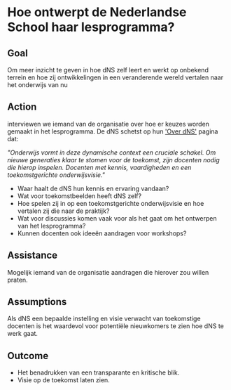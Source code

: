 # Hoe ontwerpt de Nederlandse School haar lesprogramma?

## Goal

Om meer inzicht te geven in hoe dNS zelf leert en werkt op onbekend terrein en hoe zij ontwikkelingen in een veranderende wereld vertalen naar het onderwijs van nu

## Action

interviewen we iemand van de organisatie over hoe er keuzes worden gemaakt in het lesprogramma. De dNS schetst op hun ['Over dNS'](http://www.denederlandseschool.nl/informatie/) pagina dat:

*"Onderwijs vormt in deze dynamische context een cruciale schakel. Om nieuwe generaties klaar te stomen voor de toekomst, zijn docenten nodig die hierop inspelen. Docenten met kennis, vaardigheden en een toekomstgerichte onderwijsvisie."*

* Waar haalt de dNS hun kennis en ervaring vandaan?
* Wat voor toekomstbeelden heeft dNS zelf?
* Hoe spelen zij in op een toekomstgerichte onderwijsvisie en hoe vertalen zij die naar de praktijk?
* Wat voor discussies komen vaak voor als het gaat om het ontwerpen van het lesprogramma?
* Kunnen docenten ook ideeën aandragen voor workshops?

## Assistance

Mogelijk iemand van de organisatie aandragen die hierover zou willen praten. 

## Assumptions

Als dNS een bepaalde instelling en visie verwacht van toekomstige docenten is het waardevol voor potentiële nieuwkomers te zien hoe dNS te werk gaat.  

## Outcome

* Het benadrukken van een transparante en kritische blik.
* Visie op de toekomst laten zien.
